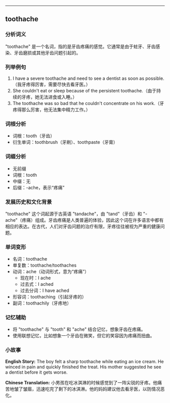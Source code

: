 
---------------
## toothache
### 分析词义
"toothache" 是一个名词，指的是牙齿疼痛的感觉。它通常是由于蛀牙、牙齿感染、牙齿磨损或其他牙齿问题引起的。

### 列举例句
1. I have a severe toothache and need to see a dentist as soon as possible.（我牙疼得厉害，需要尽快去看牙医。）
2. She couldn't eat or sleep because of the persistent toothache.（由于持续的牙疼，她无法进食或入睡。）
3. The toothache was so bad that he couldn't concentrate on his work.（牙疼得那么厉害，他无法集中精力工作。）

### 词根分析
- 词根：tooth（牙齿）
- 衍生单词：toothbrush（牙刷）、toothpaste（牙膏）

### 词缀分析
- 无前缀
- 词根：tooth
- 中缀：无
- 后缀：-ache，表示“疼痛”

### 发展历史和文化背景
"toothache" 这个词起源于古英语 "tandache"，由 "tand"（牙齿）和 "-ache"（疼痛）组成。牙齿疼痛是人类普遍的体验，因此这个词在许多语言中都有相应的表达。在古代，人们对牙齿问题的治疗有限，牙疼往往被视为严重的健康问题。

### 单词变形
- 名词：toothache
- 单复数：toothache/toothaches
- 动词：ache（动词形式，意为“疼痛”）
  - 现在时：I ache
  - 过去式：I ached
  - 过去分词：I have ached
- 形容词：toothaching（引起牙疼的）
- 副词：toothachily（牙疼地）

### 记忆辅助
- 将 "toothache" 与 "tooth" 和 "ache" 结合记忆，想象牙齿在疼痛。
- 使用联想记忆，比如想象一个牙齿在微笑，但它的笑容因为疼痛而扭曲。

### 小故事
**English Story:**
The boy felt a sharp toothache while eating an ice cream. He winced in pain and quickly finished the treat. His mother suggested he see a dentist before it gets worse.

**Chinese Translation:**
小男孩在吃冰淇淋的时候感觉到了一阵尖锐的牙疼。他痛苦地皱了皱眉，迅速吃完了剩下的冰淇淋。他的妈妈建议他去看牙医，以防情况恶化。

